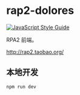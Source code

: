 # rap2-dolores

[![JavaScript Style Guide](https://img.shields.io/badge/code_style-standard-brightgreen.svg)](https://standardjs.com)

RPA2 前端。

http://rap2.taobao.org/

## 本地开发

```
npm run dev
```
